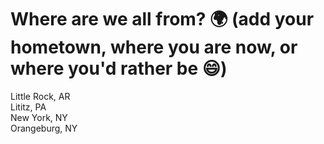 
# Where are we all from? 🌍 (add your hometown, where you are now, or where you'd rather be 😄)
Little Rock, AR  
Lititz, PA  
New York, NY  
Orangeburg, NY  
